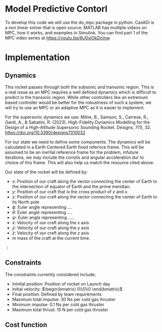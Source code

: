 # Model Predictive Contorl
To develop this code we will use the do_mpc package in python. CasADi is a non linear solver that is open source. MATLAB has mutliple videos on MPC, how it works, and examples in Simulink. You can find part 1 of the MPC video series at https://youtu.be/8U0xiOkDcmw.

# Implementation
## Dynamics
This rocket passes through both the subsonic and transonic region. This is a real issue as an MPC requires a well defined dynamics which is difficult to predict in the transonic region. While other controllers like an extremum based controller would be better for the robustness of such a system, we will try to use an MPC or an adaptive MPC as it is easier to implement. 

For the supersonic dynamics we use:
Milne, B., Samson, S., Carrese, R., Gardi, A., & Sabatini, R. (2023). High-Fidelity Dynamics Modelling for the Design of a High-Altitude Supersonic Sounding Rocket. Designs, 7(1), 32. https://doi.org/10.3390/designs7010032 

For our state we need to define some components. The dynamics will be calculated in a Earth Centered Earth fixed refernce frame. This will be assumed to be an inertial reference frame for the problem, infuture iterations, we may include the coriolis and angular acceleration dur to choice of this frame. This will also help us match the resource cited above.

Our state of the rocket will be defined by:
- $x$: Position of our craft along the vector connecting the center of Earth to the intersection of equator of Earth and the prime meridian.
- $y$: Position of our craft that is the cross product of $z$ and $x$.
- $z$: Position of our craft along the vector connecting the center of Earth to its North pole
- $\phi$: Euler angle representing ....
- $\theta$: Euler angle representing ....
- $\psi$: Euler angle representing ..... 
- $\dot x$: Velocity of our craft along the $x$ axis
- $\dot y$: Velocity of our craft along the $y$ axis
- $\dot z$: Velocity of our craft along the $z$ axis
- $m$ mass of the craft at the current time.

$\vdots$

## Constraints
The constraints currently considered include;
 - Inintial position: Position of rocket on Launch day
 - Initial velocity: $\begin{bmatrix} 0\\0\\0 \end{bmatrix}$
 - Final position: Defined by team requirements
 - Maximum total impulse: $30$ Ns per cold gas thruster
 - Minimum impulse: $0.1$ Ns per cold gas thruster
 - Maximum total thrust: 15 N per cold gas thruster


## Cost function
